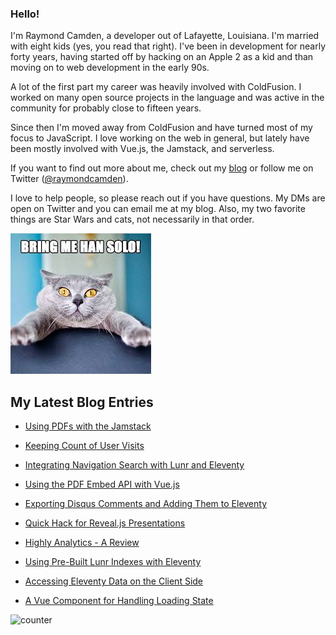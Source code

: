 ### Hello!

I'm Raymond Camden, a developer out of Lafayette, Louisiana. I'm married with eight kids (yes, you read that right). I've been in development for nearly forty years, having started off by hacking on an Apple 2 as a kid and than moving on to web development in the early 90s.

A lot of the first part my career was heavily involved with ColdFusion. I worked on many open source projects in the language and was active in the community for probably close to fifteen years. 

Since then I'm moved away from ColdFusion and have turned most of my focus to JavaScript. I love working on the web in general, but lately have been mostly involved with Vue.js, the Jamstack, and serverless. 

If you want to find out more about me, check out my [blog](https://www.raymondcamden.com) or follow me on Twitter ([@raymondcamden](https://twitter.com/raymondcamden)). 

I love to help people, so please reach out if you have questions. My DMs are open on Twitter and you can email me at my blog. Also, my two favorite things are Star Wars and cats, not necessarily in that order.

![Star Wars cat](https://raw.githubusercontent.com/cfjedimaster/cfjedimaster/master/cat.jpg)

<!-- RSS -->
## My Latest Blog Entries

* [Using PDFs with the Jamstack](https://www.raymondcamden.com/2021/02/25/using-pdfs-with-the-jamstack)

* [Keeping Count of User Visits](https://www.raymondcamden.com/2021/02/23/keeping-count-of-user-visits)

* [Integrating Navigation Search with Lunr and Eleventy](https://www.raymondcamden.com/2021/02/22/integrating-navigation-search-with-lunr-and-eleventy)

* [Using the PDF Embed API with Vue.js](https://www.raymondcamden.com/2021/02/17/using-the-pdf-embed-api-with-vuejs)

* [Exporting Disqus Comments and Adding Them to Eleventy](https://www.raymondcamden.com/2021/02/11/exporting-disqus-comments-and-adding-them-to-eleventy)

* [Quick Hack for Reveal.js Presentations](https://www.raymondcamden.com/2021/01/29/quick-hack-for-revealjs-presentations)

* [Highly Analytics - A Review](https://www.raymondcamden.com/2021/01/28/highly-analytics-a-review)

* [Using Pre-Built Lunr Indexes with Eleventy](https://www.raymondcamden.com/2021/01/22/using-pre-built-lunr-indexes-with-eleventy)

* [Accessing Eleventy Data on the Client Side](https://www.raymondcamden.com/2021/01/18/accessing-eleventy-data-on-the-client-side)

* [A Vue Component for Handling Loading State](https://www.raymondcamden.com/2021/01/15/a-vue-component-for-handling-loading-state)

<!-- ENDRSS -->

![counter](https://enzy20r2pibx5pb.m.pipedream.net)
